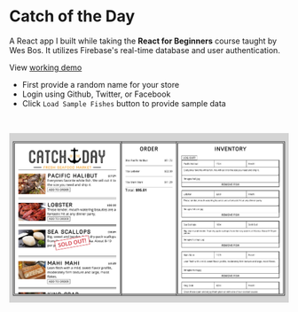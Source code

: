 # Catch of the Day

A React app I built while taking the **React for Beginners** course taught by Wes Bos. It utilizes Firebase's real-time database and user authentication.

View [working demo](https://nds-cotd.netlify.com)

- First provide a random name for your store
- Login using Github, Twitter, or Facebook
- Click `Load Sample Fishes` button to provide sample data

<br>

![ss1](screenshots/ss1.png)
